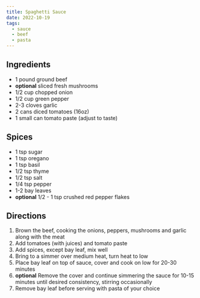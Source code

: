 ```yaml
---
title: Spaghetti Sauce
date: 2022-10-19
tags:
  - sauce
  - beef
  - pasta
---
```


## Ingredients

- 1 pound ground beef
- **optional** sliced fresh mushrooms
- 1/2 cup chopped onion
- 1/2 cup green pepper
- 2-3 cloves garlic
- 2 cans diced tomatoes (16oz)
- 1 small can tomato paste (adjust to taste)

## Spices

- 1 tsp sugar
- 1 tsp oregano
- 1 tsp basil
- 1/2 tsp thyme
- 1/2 tsp salt
- 1/4 tsp pepper
- 1-2 bay leaves
- **optional** 1/2 - 1 tsp crushed red pepper flakes

## Directions

1. Brown the beef, cooking the onions, peppers, mushrooms and garlic along with the meat
2. Add tomatoes (with juices) and tomato paste
3. Add spices, except bay leaf, mix well
4. Bring to a simmer over medium heat, turn heat to low
5. Place bay leaf on top of sauce, cover and cook on low for 20-30 minutes
6. **optional** Remove the cover and continue simmering the sauce for 10-15 minutes until desired consistency, stirring occasionally
7. Remove bay leaf before serving with pasta of your choice
